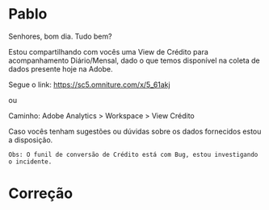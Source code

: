 # Pablo

Senhores, bom dia.  Tudo bem?

Estou compartilhando com vocês uma View de Crédito para acompanhamento Diário/Mensal, dado o que temos disponível na coleta de dados presente hoje na Adobe.

Segue o link:
https://sc5.omniture.com/x/5_61akj

ou 

Caminho: 
Adobe Analytics > Workspace > View Crédito



Caso vocês tenham sugestões ou dúvidas sobre os dados fornecidos estou a disposição.

	Obs: O funil de conversão de Crédito está com Bug, estou investigando o incidente.




# Correção

